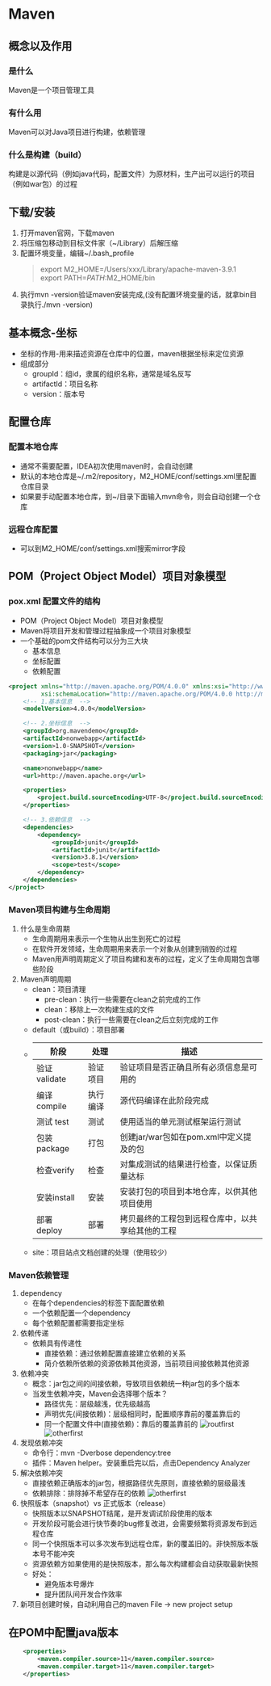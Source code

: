 # Maven
## 概念以及作用
### 是什么
Maven是一个项目管理工具

### 有什么用
Maven可以对Java项目进行构建，依赖管理

### 什么是构建（build）
构建是以源代码（例如java代码，配置文件）为原材料，生产出可以运行的项目（例如war包）的过程

## 下载/安装

1. 打开maven官网，下载maven
2. 将压缩包移动到目标文件家（~/Library）后解压缩
3. 配置环境变量，编辑~/.bash_profile
    > export M2_HOME=/Users/xxx/Library/apache-maven-3.9.1  
   > export PATH=$PATH:$M2_HOME/bin
4. 执行mvn -version验证maven安装完成,(没有配置环境变量的话，就拿bin目录执行./mvn -version)

## 基本概念-坐标
- 坐标的作用-用来描述资源在仓库中的位置，maven根据坐标来定位资源
- 组成部分
  - groupId：组id，隶属的组织名称，通常是域名反写
  - artifactId：项目名称
  - version：版本号

## 配置仓库
### 配置本地仓库
- 通常不需要配置，IDEA初次使用maven时，会自动创建
- 默认的本地仓库是~/.m2/repository，M2_HOME/conf/settings.xml里配置仓库目录
- 如果要手动配置本地仓库，到~/目录下面输入mvn命令，则会自动创建一个仓库

### 远程仓库配置
- 可以到M2_HOME/conf/settings.xml搜索mirror字段

## POM（Project Object Model）项目对象模型
### pox.xml 配置文件的结构
- POM（Project Object Model）项目对象模型
- Maven将项目开发和管理过程抽象成一个项目对象模型
- 一个基础的pom文件结构可以分为三大块
  - 基本信息
  - 坐标配置
  - 依赖配置
```xml
<project xmlns="http://maven.apache.org/POM/4.0.0" xmlns:xsi="http://www.w3.org/2001/XMLSchema-instance"
         xsi:schemaLocation="http://maven.apache.org/POM/4.0.0 http://maven.apache.org/xsd/maven-4.0.0.xsd">
    <!-- 1.基本信息  -->
    <modelVersion>4.0.0</modelVersion>

    <!-- 2.坐标信息  -->
    <groupId>org.mavendemo</groupId>
    <artifactId>nonwebapp</artifactId>
    <version>1.0-SNAPSHOT</version>
    <packaging>jar</packaging>

    <name>nonwebapp</name>
    <url>http://maven.apache.org</url>

    <properties>
        <project.build.sourceEncoding>UTF-8</project.build.sourceEncoding>
    </properties>

    <!-- 3.依赖信息  -->
    <dependencies>
        <dependency>
            <groupId>junit</groupId>
            <artifactId>junit</artifactId>
            <version>3.8.1</version>
            <scope>test</scope>
        </dependency>
    </dependencies>
</project>
```

### Maven项目构建与生命周期
1. 什么是生命周期
   - 生命周期用来表示一个生物从出生到死亡的过程
   - 在软件开发领域，生命周期用来表示一个对象从创建到销毁的过程
   - Maven用声明周期定义了项目构建和发布的过程，定义了生命周期包含哪些阶段
2. Maven声明周期
   - clean：项目清理
     - pre-clean：执行一些需要在clean之前完成的工作
     - clean：移除上一次构建生成的文件
     - post-clean：执行一些需要在clean之后立刻完成的工作
   - default（或build）：项目部署  
   - 
     | 阶段          | 处理     | 描述                                             |
     | ------------- | -------- | ------------------------------------------------ |
     | 验证 validate | 验证项目 | 验证项目是否正确且所有必须信息是可用的           |
     | 编译 compile  | 执行编译 | 源代码编译在此阶段完成                           |
     | 测试 test     | 测试     | 使用适当的单元测试框架运行测试                   |
     | 包装package   | 打包     | 创建jar/war包如在pom.xml中定义提及的包           |
     | 检查verify    | 检查     | 对集成测试的结果进行检查，以保证质量达标         |
     | 安装install   | 安装     | 安装打包的项目到本地仓库，以供其他项目使用       |
     | 部署 deploy   | 部署     | 拷贝最终的工程包到远程仓库中，以共享给其他的工程 |
   - site：项目站点文档创建的处理（使用较少）

### Maven依赖管理
1. dependency
   - 在每个dependencies的标签下面配置依赖
   - 一个依赖配置一个dependency
   - 每个依赖配置都需要指定坐标
2. 依赖传递
   - 依赖具有传递性
     - 直接依赖：通过依赖配置直接建立依赖的关系
     - 简介依赖所依赖的资源依赖其他资源，当前项目间接依赖其他资源
3. 依赖冲突
   - 概念：jar包之间的间接依赖，导致项目依赖统一种jar包的多个版本
   - 当发生依赖冲突，Maven会选择哪个版本？
     - 路径优先：层级越浅，优先级越高
     - 声明优先(间接依赖)：层级相同时，配置顺序靠前的覆盖靠后的
     - 同一个配置文件中(直接依赖)：靠后的覆盖靠前的
![routfirst](../../images/routfirst.png)
![otherfirst](../../images/otherfirst.png)
4. 发现依赖冲突  
   - 命令行：mvn -Dverbose dependency:tree
   - 插件：Maven helper。安装重启完以后，点击Dependency Analyzer
5. 解决依赖冲突
   - 直接依赖正确版本的jar包，根据路径优先原则，直接依赖的层级最浅
   - 依赖排除：排除掉不希望存在的依赖
     ![otherfirst](../../images/resolve.png)
6. 快照版本（snapshot）vs 正式版本（release）
   - 快照版本以SNAPSHOT结尾，是开发调试阶段使用的版本
   - 开发阶段可能会进行快节奏的bug修复改进，会需要频繁将资源发布到远程仓库
   - 同一个快照版本可以多次发布到远程仓库，新的覆盖旧的。非快照版本版本号不能冲突
   - 资源依赖方如果使用的是快照版本，那么每次构建都会自动获取最新快照
   - 好处：
     - 避免版本号爆炸
     - 提升团队间开发合作效率
7. 新项目创建时候，自动利用自己的maven
File -> new project setup

## 在POM中配置java版本
```xml
    <properties>
        <maven.compiler.source>11</maven.compiler.source>
        <maven.compiler.target>11</maven.compiler.target>
    </properties>
```